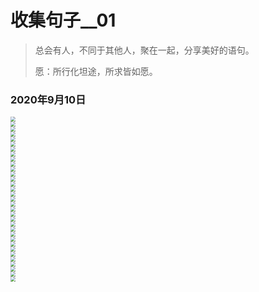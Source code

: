 # 收集句子__01


> 总会有人，不同于其他人，聚在一起，分享美好的语句。
>
> 愿：所行化坦途，所求皆如愿。

### 2020年9月10日
<style>
img {
    display: block;
    margin: 0 auto;
}
</style>
<img src="https://gitee.com/xiao_beita/tuchuang/raw/master/img/20200909235750170.png" style="zoom:50%;" />

<img src="https://gitee.com/xiao_beita/tuchuang/raw/master/img/20200909235730177.png" style="zoom:50%;" />

<img src="https://gitee.com/xiao_beita/tuchuang/raw/master/img/20200909235715093.png" style="zoom:50%;" />

<img src="https://gitee.com/xiao_beita/tuchuang/raw/master/img/20200909235628203.png" style="zoom:50%;" />

<img src="https://gitee.com/xiao_beita/tuchuang/raw/master/img/20200909235437547.png" style="zoom:50%;" />

<img src="https://gitee.com/xiao_beita/tuchuang/raw/master/img/20200909235402920.png" style="zoom:50%;" />

<img src="https://gitee.com/xiao_beita/tuchuang/raw/master/img/20200909235329921.jpg" style="zoom:50%;" />

<img src="https://gitee.com/xiao_beita/tuchuang/raw/master/img/20200909235308199.png" style="zoom:50%;" />

<img src="https://gitee.com/xiao_beita/tuchuang/raw/master/img/20200909235241812.png" style="zoom:50%;" />

<img src="https://gitee.com/xiao_beita/tuchuang/raw/master/img/20200909235219536.png" style="zoom:50%;" />

<img src="https://gitee.com/xiao_beita/tuchuang/raw/master/img/20200909235157864.png" style="zoom:50%;" />

<img src="https://gitee.com/xiao_beita/tuchuang/raw/master/img/20200909235127228.png" style="zoom:50%;" />

<img src="https://gitee.com/xiao_beita/tuchuang/raw/master/img/20200909235052163.png" style="zoom:50%;" />

<img src="https://gitee.com/xiao_beita/tuchuang/raw/master/img/20200909235027063.png" style="zoom:50%;" />

<img src="https://gitee.com/xiao_beita/tuchuang/raw/master/img/20200909234955838.png" style="zoom:50%;" />

<img src="https://gitee.com/xiao_beita/tuchuang/raw/master/img/20200909234926591.png" style="zoom:50%;" />

<img src="https://gitee.com/xiao_beita/tuchuang/raw/master/img/20200909234436679.png" style="zoom:50%;" />

<img src="https://gitee.com/xiao_beita/tuchuang/raw/master/img/20200909234235850.png" style="zoom:50%;" />

<img src="https://gitee.com/xiao_beita/tuchuang/raw/master/img/20200822192234645.png" style="zoom:50%;" />

<img src="https://gitee.com/xiao_beita/tuchuang/raw/master/img/20200819131640912.png" style="zoom:50%;" />

<img src="https://gitee.com/xiao_beita/tuchuang/raw/master/img/20200819003855881.png" style="zoom:50%;" />

<img src="https://gitee.com/xiao_beita/tuchuang/raw/master/img/20200819003724582.png" style="zoom:50%;" />

<img src="https://gitee.com/xiao_beita/tuchuang/raw/master/img/20200819003625745.png" style="zoom:50%;" />

<img src="https://gitee.com/xiao_beita/tuchuang/raw/master/img/20200819003456479.png" style="zoom:50%;" />

<img src="https://gitee.com/xiao_beita/tuchuang/raw/master/img/20200819003304063.png" style="zoom:50%;" />

<img src="https://gitee.com/xiao_beita/tuchuang/raw/master/img/20200819003213859.png" style="zoom:50%;" />

<img src="https://gitee.com/xiao_beita/tuchuang/raw/master/img/20200819003145360.png" style="zoom:50%;" />

<img src="https://gitee.com/xiao_beita/tuchuang/raw/master/img/20200819003049181.png" style="zoom:50%;" />

<img src="https://gitee.com/xiao_beita/tuchuang/raw/master/img/20200819002822193.png" style="zoom:50%;" />

<img src="https://gitee.com/xiao_beita/tuchuang/raw/master/img/20200819002505641.png" style="zoom:50%;" />

<img src="https://gitee.com/xiao_beita/tuchuang/raw/master/img/20200819002426853.png" style="zoom:50%;" />

<img src="https://gitee.com/xiao_beita/tuchuang/raw/master/img/20200819002157584.png" style="zoom:50%;" />

<img src="https://gitee.com/xiao_beita/tuchuang/raw/master/img/20200817210035383.jpg" style="zoom: 50%;" />

